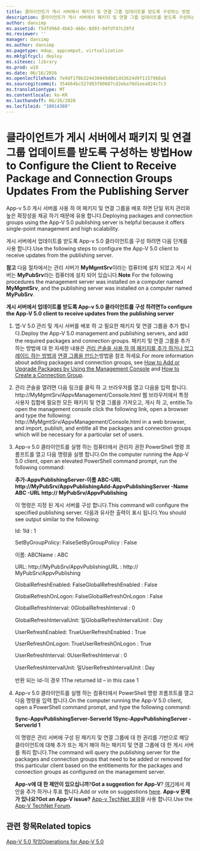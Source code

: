 ```yaml
---
title: 클라이언트가 게시 서버에서 패키지 및 연결 그룹 업데이트를 받도록 구성하는 방법
description: 클라이언트가 게시 서버에서 패키지 및 연결 그룹 업데이트를 받도록 구성하는 방법
author: dansimp
ms.assetid: f5dfd96d-4b63-468c-8d93-9dfdf47c28fd
ms.reviewer: ''
manager: dansimp
ms.author: dansimp
ms.pagetype: mdop, appcompat, virtualization
ms.mktglfcycl: deploy
ms.sitesec: library
ms.prod: w10
ms.date: 06/16/2016
ms.openlocfilehash: 7e9df1f8b324430449d8d1dd3624d9f1157968a5
ms.sourcegitcommit: 354664bc527d93f80687cd2eba70d1eea024c7c3
ms.translationtype: MT
ms.contentlocale: ko-KR
ms.lasthandoff: 06/26/2020
ms.locfileid: "10814388"
---
```

# <span data-ttu-id="d74a2-103">클라이언트가 게시 서버에서 패키지 및 연결 그룹 업데이트를 받도록 구성하는 방법</span><span class="sxs-lookup"><span data-stu-id="d74a2-103">How to Configure the Client to Receive Package and Connection Groups Updates From the Publishing Server</span></span>


<span data-ttu-id="d74a2-104">App-v 5.0 게시 서버를 사용 하 여 패키지 및 연결 그룹을 배포 하면 단일 위치 관리와 높은 확장성을 제공 하기 때문에 유용 합니다.</span><span class="sxs-lookup"><span data-stu-id="d74a2-104">Deploying packages and connection groups using the App-V 5.0 publishing server is helpful because it offers single-point management and high scalability.</span></span>

<span data-ttu-id="d74a2-105">게시 서버에서 업데이트를 받도록 App-v 5.0 클라이언트를 구성 하려면 다음 단계를 사용 합니다.</span><span class="sxs-lookup"><span data-stu-id="d74a2-105">Use the following steps to configure the App-V 5.0 client to receive updates from the publishing server.</span></span>

<span data-ttu-id="d74a2-106">**참고**  다음 절차에서는 관리 서버가 **MyMgmtSrv**이라는 컴퓨터에 설치 되었고 게시 서버는 **MyPubSrv**라는 컴퓨터에 설치 되어 있습니다.</span><span class="sxs-lookup"><span data-stu-id="d74a2-106">**Note** For the following procedures the management server was installed on a computer named **MyMgmtSrv**, and the publishing server was installed on a computer named **MyPubSrv**.</span></span>

 

**<span data-ttu-id="d74a2-107">게시 서버에서 업데이트를 받도록 App-v 5.0 클라이언트를 구성 하려면</span><span class="sxs-lookup"><span data-stu-id="d74a2-107">To configure the App-V 5.0 client to receive updates from the publishing server</span></span>**

1.  <span data-ttu-id="d74a2-108">앱-V 5.0 관리 및 게시 서버를 배포 하 고 필요한 패키지 및 연결 그룹을 추가 합니다.</span><span class="sxs-lookup"><span data-stu-id="d74a2-108">Deploy the App-V 5.0 management and publishing servers, and add the required packages and connection groups.</span></span> <span data-ttu-id="d74a2-109">패키지 및 연결 그룹을 추가 하는 방법에 대 한 자세한 내용은 [관리 콘솔을 사용 하 여 패키지를 추가 하거나 업그레이드 하는 방법과](how-to-add-or-upgrade-packages-by-using-the-management-console-beta-gb18030.md) [연결 그룹을 만드는](how-to-create-a-connection-group.md)방법을 참조 하세요.</span><span class="sxs-lookup"><span data-stu-id="d74a2-109">For more information about adding packages and connection groups, see [How to Add or Upgrade Packages by Using the Management Console](how-to-add-or-upgrade-packages-by-using-the-management-console-beta-gb18030.md) and [How to Create a Connection Group](how-to-create-a-connection-group.md).</span></span>

2.  <span data-ttu-id="d74a2-110">관리 콘솔을 열려면 다음 링크를 클릭 하 고 브라우저를 열고 다음을 입력 합니다. http://MyMgmtSrv/AppvManagement/Console.html 웹 브라우저에서 특정 사용자 집합에 필요한 모든 패키지 및 연결 그룹을 가져오고, 게시 하 고, entitle.</span><span class="sxs-lookup"><span data-stu-id="d74a2-110">To open the management console click the following link, open a browser and type the following: http://MyMgmtSrv/AppvManagement/Console.html in a web browser, and import, publish, and entitle all the packages and connection groups which will be necessary for a particular set of users.</span></span>

3.  <span data-ttu-id="d74a2-111">App-v 5.0 클라이언트를 실행 하는 컴퓨터에서 관리자 권한 PowerShell 명령 프롬프트를 열고 다음 명령을 실행 합니다.</span><span class="sxs-lookup"><span data-stu-id="d74a2-111">On the computer running the App-V 5.0 client, open an elevated PowerShell command prompt, run the following command:</span></span>

    **<span data-ttu-id="d74a2-112">추가-AppvPublishingServer-이름 ABC-URL http://MyPubSrv/AppvPublishing</span><span class="sxs-lookup"><span data-stu-id="d74a2-112">Add-AppvPublishingServer -Name ABC -URL http:// MyPubSrv/AppvPublishing</span></span>**

    <span data-ttu-id="d74a2-113">이 명령은 지정 된 게시 서버를 구성 합니다.</span><span class="sxs-lookup"><span data-stu-id="d74a2-113">This command will configure the specified publishing server.</span></span> <span data-ttu-id="d74a2-114">다음과 유사한 출력이 표시 됩니다.</span><span class="sxs-lookup"><span data-stu-id="d74a2-114">You should see output similar to the following:</span></span>

    <span data-ttu-id="d74a2-115">Id: 1</span><span class="sxs-lookup"><span data-stu-id="d74a2-115">Id : 1</span></span>

    <span data-ttu-id="d74a2-116">SetByGroupPolicy: False</span><span class="sxs-lookup"><span data-stu-id="d74a2-116">SetByGroupPolicy : False</span></span>

    <span data-ttu-id="d74a2-117">이름: ABC</span><span class="sxs-lookup"><span data-stu-id="d74a2-117">Name : ABC</span></span>

    <span data-ttu-id="d74a2-118">URL: http://MyPubSrv/AppvPublishing</span><span class="sxs-lookup"><span data-stu-id="d74a2-118">URL : http:// MyPubSrv/AppvPublishing</span></span>

    <span data-ttu-id="d74a2-119">GlobalRefreshEnabled: False</span><span class="sxs-lookup"><span data-stu-id="d74a2-119">GlobalRefreshEnabled : False</span></span>

    <span data-ttu-id="d74a2-120">GlobalRefreshOnLogon: False</span><span class="sxs-lookup"><span data-stu-id="d74a2-120">GlobalRefreshOnLogon : False</span></span>

    <span data-ttu-id="d74a2-121">GlobalRefreshInterval: 0</span><span class="sxs-lookup"><span data-stu-id="d74a2-121">GlobalRefreshInterval : 0</span></span>

    <span data-ttu-id="d74a2-122">GlobalRefreshIntervalUnit: 일</span><span class="sxs-lookup"><span data-stu-id="d74a2-122">GlobalRefreshIntervalUnit : Day</span></span>

    <span data-ttu-id="d74a2-123">UserRefreshEnabled: True</span><span class="sxs-lookup"><span data-stu-id="d74a2-123">UserRefreshEnabled : True</span></span>

    <span data-ttu-id="d74a2-124">UserRefreshOnLogon: True</span><span class="sxs-lookup"><span data-stu-id="d74a2-124">UserRefreshOnLogon : True</span></span>

    <span data-ttu-id="d74a2-125">UserRefreshInterval: 0</span><span class="sxs-lookup"><span data-stu-id="d74a2-125">UserRefreshInterval : 0</span></span>

    <span data-ttu-id="d74a2-126">UserRefreshIntervalUnit: 일</span><span class="sxs-lookup"><span data-stu-id="d74a2-126">UserRefreshIntervalUnit : Day</span></span>

    <span data-ttu-id="d74a2-127">반환 되는 Id-이 경우 1</span><span class="sxs-lookup"><span data-stu-id="d74a2-127">The returned Id – in this case 1</span></span>

4.  <span data-ttu-id="d74a2-128">App-v 5.0 클라이언트를 실행 하는 컴퓨터에서 PowerShell 명령 프롬프트를 열고 다음 명령을 입력 합니다.</span><span class="sxs-lookup"><span data-stu-id="d74a2-128">On the computer running the App-V 5.0 client, open a PowerShell command prompt, and type the following command:</span></span>

    **<span data-ttu-id="d74a2-129">Sync-AppvPublishingServer-ServerId 1</span><span class="sxs-lookup"><span data-stu-id="d74a2-129">Sync-AppvPublishingServer -ServerId 1</span></span>**

    <span data-ttu-id="d74a2-130">이 명령은 관리 서버에 구성 된 패키지 및 연결 그룹에 대 한 권리를 기반으로 해당 클라이언트에 대해 추가 또는 제거 해야 하는 패키지 및 연결 그룹에 대 한 게시 서버를 쿼리 합니다.</span><span class="sxs-lookup"><span data-stu-id="d74a2-130">The command will query the publishing server for the packages and connection groups that need to be added or removed for this particular client based on the entitlements for the packages and connection groups as configured on the management server.</span></span>

    <span data-ttu-id="d74a2-131">**App-v에 대 한 제안이 있으십니까**?</span><span class="sxs-lookup"><span data-stu-id="d74a2-131">**Got a suggestion for App-V**?</span></span> <span data-ttu-id="d74a2-132">[여기](http://appv.uservoice.com/forums/280448-microsoft-application-virtualization)에서 제안을 추가 하거나 투표 합니다.</span><span class="sxs-lookup"><span data-stu-id="d74a2-132">Add or vote on suggestions [here](http://appv.uservoice.com/forums/280448-microsoft-application-virtualization).</span></span> **<span data-ttu-id="d74a2-133">App-v 문제가 있나요?</span><span class="sxs-lookup"><span data-stu-id="d74a2-133">Got an App-V issue?</span></span>** <span data-ttu-id="d74a2-134">[App-v TechNet 포럼](https://social.technet.microsoft.com/Forums/home?forum=mdopappv)을 사용 합니다.</span><span class="sxs-lookup"><span data-stu-id="d74a2-134">Use the [App-V TechNet Forum](https://social.technet.microsoft.com/Forums/home?forum=mdopappv).</span></span>

## <span data-ttu-id="d74a2-135">관련 항목</span><span class="sxs-lookup"><span data-stu-id="d74a2-135">Related topics</span></span>


[<span data-ttu-id="d74a2-136">App-V 5.0 작업</span><span class="sxs-lookup"><span data-stu-id="d74a2-136">Operations for App-V 5.0</span></span>](operations-for-app-v-50.md)

 

 





